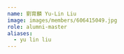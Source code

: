 ```yaml
---
name: 劉育麟 Yu-Lin Liu 
image: images/members/606415049.jpg 
role: alumni-master
aliases:
  - yu lin liu
---
```

